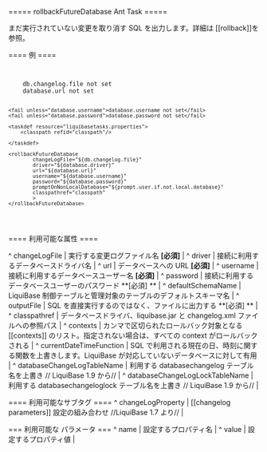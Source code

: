 ===== rollbackFutureDatabase Ant Task =====

まだ実行されていない変更を取り消す SQL を出力します。詳細は [[rollback]]を参照。


==== 例 ====

<code xml>
<target name="rollbackFuture" depends="prepare">
    <fail unless="db.changelog.file">db.changelog.file not set</fail>
    <fail unless="database.url">database.url not set</fail>

    <fail unless="database.username">database.username not set</fail>
    <fail unless="database.password">database.password not set</fail>

    <taskdef resource="liquibasetasks.properties">
        <classpath refid="classpath"/>

    </taskdef>

    <rollbackFutureDatabase
            changeLogFile="${db.changelog.file}"
            driver="${database.driver}"
            url="${database.url}"
            username="${database.username}"
            password="${database.password}"
            promptOnNonLocalDatabase="${prompt.user.if.not.local.database}"
            classpathref="classpath"
            >
    </rollbackFutureDatabase>
</target>
</code>


==== 利用可能な属性 ====

^ changeLogFile  | 実行する変更ログファイル名 **[必須]**  | 
^ driver  | 接続に利用するデータベースドライバ名 | 
^ url  | データベースへの URL **[必須]**  | 
^ username  | 接続に利用するデータベースユーザー名 **[必須]**  | 
^ password  | 接続に利用するデータベースユーザーのパスワード **[必須] ** |
^ defaultSchemaName  | LiquiBase 制御テーブルと管理対象のテーブルのデフォルトスキーマ名 |
^ outputFile  | SQL を直接実行するのではなく、ファイルに出力する **[必須] ** |
^ classpathref  | データベースドライバ、liquibase.jar と changelog.xml ファイルへの参照パス  | 
^ contexts  | カンマで区切られたロールバック対象となる [[contexts]] のリスト。指定されない場合は、すべての context がロールバックされる  | 
^ currentDateTimeFunction  | SQL で利用される現在の日、時刻に関する関数を上書きします。LiquiBase が対応していないデータベースに対して有用  | 
^ databaseChangeLogTableName  | 利用する databasechangelog テーブル名を上書き  // LiquiBase 1.9 から// |
^ databaseChangeLogLockTableName  | 利用する databasechangeloglock テーブル名を上書き // LiquiBase 1.9 から//  |

==== 利用可能なサブタグ ====
^ changeLogProperty  |  [[changelog parameters]] 設定の組み合わせ //LiquiBase 1.7 より// | 

=== 利用可能な <changeLogProperty> パラメータ ===
^ name  | 設定するプロパティ名  | 
^ value  | 設定するプロパティ値  | 


